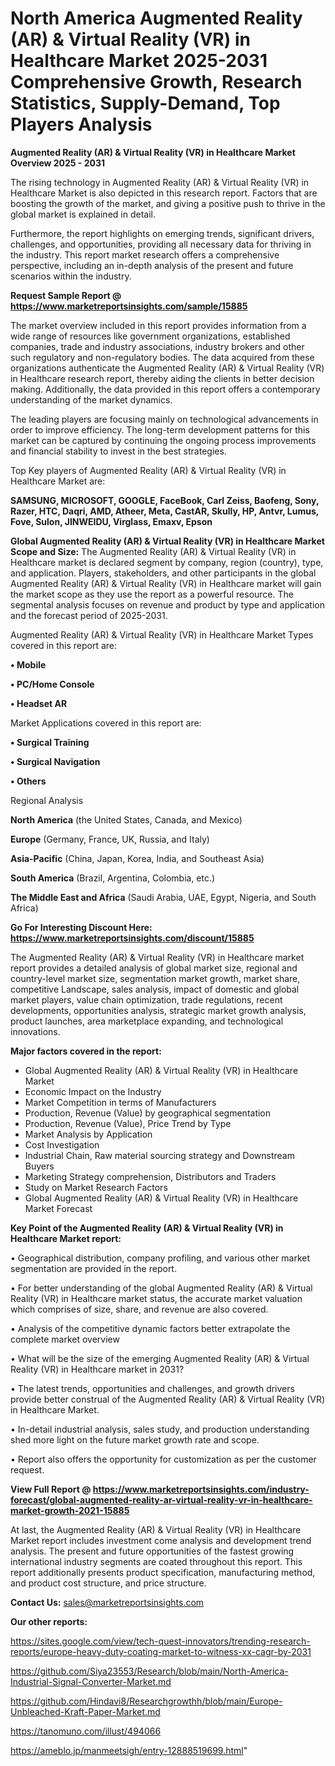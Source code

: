 # North America Augmented Reality (AR) & Virtual Reality (VR) in Healthcare Market 2025-2031 Comprehensive Growth, Research Statistics, Supply-Demand,  Top Players Analysis

<Strong> Augmented Reality (AR) & Virtual Reality (VR) in Healthcare Market Overview 2025 - 2031</strong>

The rising technology in Augmented Reality (AR) & Virtual Reality (VR) in Healthcare Market is also depicted in this research report. Factors that are boosting the growth of the market, and giving a positive push to thrive in the global market is explained in detail.

Furthermore, the report highlights on emerging trends, significant drivers, challenges, and opportunities, providing all necessary data for thriving in the industry. This report market research offers a comprehensive perspective, including an in-depth analysis of the present and future scenarios within the industry.

<strong>Request Sample Report @ <a href=https://www.marketreportsinsights.com/sample/15885>https://www.marketreportsinsights.com/sample/15885</a></strong>

The market overview included in this report provides information from a wide range of resources like government organizations, established companies, trade and industry associations, industry brokers and other such regulatory and non-regulatory bodies. The data acquired from these organizations authenticate the Augmented Reality (AR) & Virtual Reality (VR) in Healthcare research report, thereby aiding the clients in better decision making. Additionally, the data provided in this report offers a contemporary understanding of the market dynamics.

The leading players are focusing mainly on technological advancements in order to improve efficiency. The long-term development patterns for this market can be captured by continuing the ongoing process improvements and financial stability to invest in the best strategies.

Top Key players of Augmented Reality (AR) & Virtual Reality (VR) in Healthcare Market are:

<strong>SAMSUNG, MICROSOFT, GOOGLE, FaceBook, Carl Zeiss, Baofeng, Sony, Razer, HTC, Daqri, AMD, Atheer, Meta, CastAR, Skully, HP, Antvr, Lumus, Fove, Sulon, JINWEIDU, Virglass, Emaxv, Epson</strong>

<strong><b>Global Augmented Reality (AR) & Virtual Reality (VR) in Healthcare Market Scope and Size:</b></strong>
The Augmented Reality (AR) & Virtual Reality (VR) in Healthcare market is declared segment by company, region (country), type, and application. Players, stakeholders, and other participants in the global Augmented Reality (AR) & Virtual Reality (VR) in Healthcare market will gain the market scope as they use the report as a powerful resource. The segmental analysis focuses on revenue and product by type and application and the forecast period of 2025-2031.

Augmented Reality (AR) & Virtual Reality (VR) in Healthcare Market Types covered in this report are:

<strong>• Mobile

• PC/Home Console

• Headset AR</strong>

Market Applications covered in this report are:

<strong>• Surgical Training

• Surgical Navigation

• Others</strong> 

Regional Analysis

<strong>North America</strong> (the United States, Canada, and Mexico)

<strong>Europe</strong> (Germany, France, UK, Russia, and Italy)

<strong>Asia-Pacific</strong> (China, Japan, Korea, India, and Southeast Asia)

<strong>South America</strong> (Brazil, Argentina, Colombia, etc.)

<strong>The Middle East and Africa</strong> (Saudi Arabia, UAE, Egypt, Nigeria, and South Africa)

<strong>Go For Interesting Discount Here: <a href=https://www.marketreportsinsights.com/discount/15885>https://www.marketreportsinsights.com/discount/15885</a></strong>

The Augmented Reality (AR) & Virtual Reality (VR) in Healthcare market report provides a detailed analysis of global market size, regional and country-level market size, segmentation market growth, market share, competitive Landscape, sales analysis, impact of domestic and global market players, value chain optimization, trade regulations, recent developments, opportunities analysis, strategic market growth analysis, product launches, area marketplace expanding, and technological innovations.

<strong><b>Major factors covered in the report:</b></strong>
<ul>
  <li>Global Augmented Reality (AR) & Virtual Reality (VR) in Healthcare Market </li>
  <li>Economic Impact on the Industry</li>
  <li>Market Competition in terms of Manufacturers</li>
  <li>Production, Revenue (Value) by geographical segmentation</li>
  <li>Production, Revenue (Value), Price Trend by Type</li>
  <li>Market Analysis by Application</li>
  <li>Cost Investigation</li>
  <li>Industrial Chain, Raw material sourcing strategy and Downstream Buyers</li>
  <li>Marketing Strategy comprehension, Distributors and Traders</li>
  <li>Study on Market Research Factors</li>
  <li>Global Augmented Reality (AR) & Virtual Reality (VR) in Healthcare Market Forecast</li>
</ul>

<strong><b>Key Point of the Augmented Reality (AR) & Virtual Reality (VR) in Healthcare Market report:</b></strong>

• Geographical distribution, company profiling, and various other market segmentation are provided in the report.

• For better understanding of the global Augmented Reality (AR) & Virtual Reality (VR) in Healthcare market status, the accurate market valuation which comprises of size, share, and revenue are also covered.

• Analysis of the competitive dynamic factors better extrapolate the complete market overview

• What will be the size of the emerging Augmented Reality (AR) & Virtual Reality (VR) in Healthcare market in 2031?

• The latest trends, opportunities and challenges, and growth drivers provide better construal of the Augmented Reality (AR) & Virtual Reality (VR) in Healthcare Market.

• In-detail industrial analysis, sales study, and production understanding shed more light on the future market growth rate and scope.

• Report also offers the opportunity for customization as per the customer request.

<strong><b>View Full Report @ <a href=https://www.marketreportsinsights.com/industry-forecast/global-augmented-reality-ar-virtual-reality-vr-in-healthcare-market-growth-2021-15885>https://www.marketreportsinsights.com/industry-forecast/global-augmented-reality-ar-virtual-reality-vr-in-healthcare-market-growth-2021-15885</a></b></strong>


At last, the Augmented Reality (AR) & Virtual Reality (VR) in Healthcare Market report includes investment come analysis and development trend analysis. The present and future opportunities of the fastest growing international industry segments are coated throughout this report. This report additionally presents product specification, manufacturing method, and product cost structure, and price structure.

<strong>Contact Us:</strong>
sales@marketreportsinsights.com

<strong>Our other reports:</strong>

<a href=https://sites.google.com/view/tech-quest-innovators/trending-research-reports/europe-heavy-duty-coating-market-to-witness-xx-cagr-by-2031>https://sites.google.com/view/tech-quest-innovators/trending-research-reports/europe-heavy-duty-coating-market-to-witness-xx-cagr-by-2031</a>

<a href=https://github.com/Siya23553/Research/blob/main/North-America-Industrial-Signal-Converter-Market.md>https://github.com/Siya23553/Research/blob/main/North-America-Industrial-Signal-Converter-Market.md</a>

<a href=https://github.com/Hindavi8/Researchgrowthh/blob/main/Europe-Unbleached-Kraft-Paper-Market.md>https://github.com/Hindavi8/Researchgrowthh/blob/main/Europe-Unbleached-Kraft-Paper-Market.md</a>

<a href=https://tanomuno.com/illust/494066>https://tanomuno.com/illust/494066</a>

<a href=https://ameblo.jp/manmeetsigh/entry-12888519699.html>https://ameblo.jp/manmeetsigh/entry-12888519699.html</a>"

